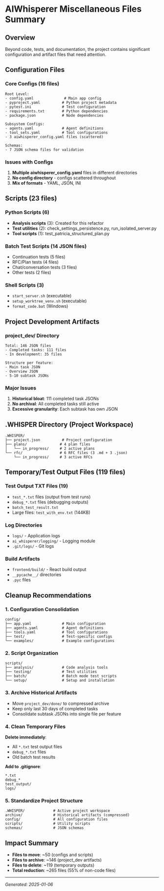 # AIWhisperer Miscellaneous Files Summary

## Overview
Beyond code, tests, and documentation, the project contains significant configuration and artifact files that need attention.

## Configuration Files

### Core Configs (16 files)
```
Root Level:
- config.yaml              # Main app config
- pyproject.yaml          # Python project metadata
- pytest.ini              # Test configuration
- requirements.txt        # Python dependencies
- package.json            # Node dependencies

Subsystem Configs:
- agents.yaml             # Agent definitions
- tool_sets.yaml          # Tool configurations
- 3 aiwhisperer_config.yaml files (scattered)

Schemas:
- 7 JSON schema files for validation
```

### Issues with Configs
1. **Multiple aiwhisperer_config.yaml** files in different directories
2. **No config directory** - configs scattered throughout
3. **Mix of formats** - YAML, JSON, INI

## Scripts (23 files)

### Python Scripts (6)
- **Analysis scripts** (3): Created for this refactor
- **Test utilities** (2): check_settings_persistence.py, run_isolated_server.py
- **Tool scripts** (1): test_patricia_structured_plan.py

### Batch Test Scripts (14 JSON files)
- Continuation tests (5 files)
- RFC/Plan tests (4 files)
- Chat/conversation tests (3 files)
- Other tests (2 files)

### Shell Scripts (3)
- `start_server.sh` (executable)
- `setup_worktree_venv.sh` (executable)
- `format_code.bat` (Windows)

## Project Development Artifacts

### project_dev/ Directory
```
Total: 146 JSON files
- Completed tasks: 111 files
- In development: 35 files

Structure per feature:
- Main task JSON
- Overview JSON
- 5-10 subtask JSONs
```

### Major Issues
1. **Historical bloat**: 111 completed task JSONs
2. **No archival**: All completed tasks still active
3. **Excessive granularity**: Each subtask has own JSON

## .WHISPER Directory (Project Workspace)
```
.WHISPER/
├── project.json          # Project configuration
├── plans/               # 4 plan files
│   └── in_progress/     # 2 active plans
└── rfc/                 # 6 RFC files (3 .md + 3 .json)
    └── in_progress/     # 3 active RFCs
```

## Temporary/Test Output Files (119 files)

### Test Output TXT Files (19)
- `test_*.txt` files (output from test runs)
- `debug_*.txt` files (debugging outputs)
- `batch_test_result.txt`
- Large files: `test_with_env.txt` (144KB)

### Log Directories
- `logs/` - Application logs
- `ai_whisperer/logging/` - Logging module
- `.git/logs/` - Git logs

### Build Artifacts
- `frontend/build/` - React build output
- `__pycache__/` directories
- `.pyc` files

## Cleanup Recommendations

### 1. Configuration Consolidation
```
config/
├── app.yaml              # Main configuration
├── agents.yaml           # Agent definitions
├── tools.yaml            # Tool configurations
├── test/                 # Test-specific configs
└── examples/             # Example configurations
```

### 2. Script Organization
```
scripts/
├── analysis/             # Code analysis tools
├── testing/              # Test utilities
├── batch/                # Batch mode test scripts
└── setup/                # Setup and installation
```

### 3. Archive Historical Artifacts
- Move `project_dev/done/` to compressed archive
- Keep only last 30 days of completed tasks
- Consolidate subtask JSONs into single file per feature

### 4. Clean Temporary Files
**Delete immediately**:
- All `*.txt` test output files
- `debug_*.txt` files
- Old batch test results

**Add to .gitignore**:
```
*.txt
debug_*
test_output/
logs/
```

### 5. Standardize Project Structure
```
.WHISPER/             # Active project workspace
archive/              # Historical artifacts (compressed)
config/               # All configuration files
scripts/              # Utility scripts
schemas/              # JSON schemas
```

## Impact Summary
- **Files to move**: ~50 (configs and scripts)
- **Files to archive**: ~146 (project_dev artifacts)
- **Files to delete**: ~119 (temporary outputs)
- **Total reduction**: ~265 files (55% of non-code files)

---
*Generated: 2025-01-06*